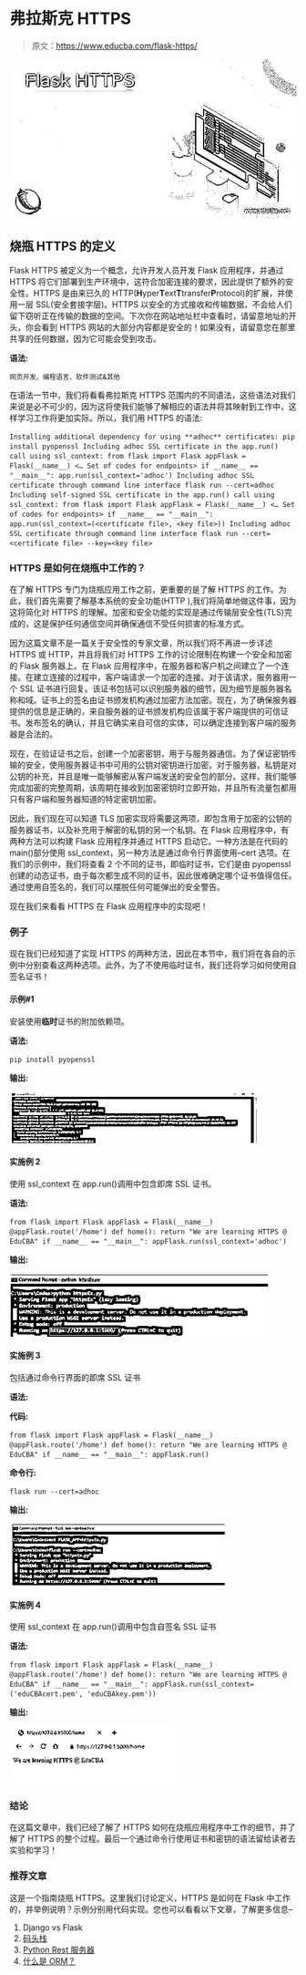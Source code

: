 # 弗拉斯克 HTTPS

> 原文：<https://www.educba.com/flask-https/>

![Flask HTTPS](img/a61c129049289a3b7cbbc06f825f7638.png)



## 烧瓶 HTTPS 的定义

Flask HTTPS 被定义为一个概念，允许开发人员开发 Flask 应用程序，并通过 HTTPS 将它们部署到生产环境中，这符合加密连接的要求，因此提供了额外的安全性。HTTPS 是由来已久的 HTTP(**H**yper**T**ext**T**transfer**P**rotocol)的扩展，并使用一层 SSL(安全套接字层)。HTTPS 以安全的方式接收和传输数据，不会给人们留下窃听正在传输的数据的空间。下次你在网站地址栏中查看时，请留意地址的开头，你会看到 HTTPS 网站的大部分内容都是安全的！如果没有，请留意您在那里共享的任何数据，因为它可能会受到攻击。

**语法:**

<small>网页开发、编程语言、软件测试&其他</small>

在语法一节中，我们将看看弗拉斯克 HTTPS 范围内的不同语法，这些语法对我们来说是必不可少的，因为这将使我们能够了解相应的语法并将其映射到工作中，这样学习工作将更加实际。所以，我们用 HTTPS 的语法:

`Installing additional dependency for using **adhoc** certificates:
pip install pyopenssl
Including adhoc SSL certificate in the app.run() call using ssl_context:
from flask import Flask
appFlask = Flask(__name__)
<… Set of codes for endpoints>
if __name__ == "__main__":
app.run(ssl_context='adhoc')
Including adhoc SSL certificate through command line interface
flask run --cert=adhoc
Including self-signed SSL certificate in the app.run() call using ssl_context:
from flask import Flask
appFlask = Flask(__name__)
<… Set of codes for endpoints>
if __name__ == "__main__":
app.run(ssl_context=(<certificate file>, <key file>))
Including adhoc SSL certificate through command line interface
flask run --cert=<certificate file> --key=<key file>`

### HTTPS 是如何在烧瓶中工作的？

在了解 HTTPS 专门为烧瓶应用工作之前，更重要的是了解 HTTPS 的工作。为此，我们首先需要了解基本系统的安全功能(HTTP ),我们将简单地做这件事，因为这将简化对 HTTPS 的理解。加密和安全功能的实现是通过传输层安全性(TLS)完成的，这是保护任何通信空间并确保通信不受任何损害的标准方式。

因为这篇文章不是一篇关于安全性的专家文章，所以我们将不再进一步详述 HTTPS 或 HTTP，并且将我们对 HTTPS 工作的讨论限制在构建一个安全和加密的 Flask 服务器上。在 Flask 应用程序中，在服务器和客户机之间建立了一个连接。在建立连接的过程中，客户端请求一个加密的连接。对于该请求，服务器用一个 SSL 证书进行回复。该证书包括可以识别服务器的细节，因为细节是服务器名称和域。证书上的签名由证书颁发机构通过加密方法加密。现在，为了确保服务器提供的信息是正确的，来自服务器的证书颁发机构应该属于客户端提供的可信证书。发布签名的确认，并且它确实来自可信的实体，可以确定连接到客户端的服务器是合法的。

现在，在验证证书之后，创建一个加密密钥，用于与服务器通信。为了保证密钥传输的安全，使用服务器证书中可用的公钥对密钥进行加密。对于服务器，私钥是对公钥的补充，并且是唯一能够解密从客户端发送的安全包的部分。这样，我们能够完成加密的完整周期，该周期在接收到加密密钥时立即开始，并且所有流量包都用只有客户端和服务器知道的特定密钥加密。

因此，我们现在可以知道 TLS 加密实现将需要这两项，即包含用于加密的公钥的服务器证书，以及补充用于解密的私钥的另一个私钥。在 Flask 应用程序中，有两种方法可以构建 Flask 应用程序并通过 HTTPS 启动它。一种方法是在代码的 main()部分使用 ssl_context，另一种方法是通过命令行界面使用–cert 选项。在我们的示例中，我们将查看 2 个不同的证书，即临时证书，它们是由 pyopenssl 创建的动态证书，由于每次都生成不同的证书，因此很难确定哪个证书值得信任。通过使用自签名的，我们可以摆脱任何可能弹出的安全警告。

现在我们来看看 HTTPS 在 Flask 应用程序中的实现吧！

### 例子

现在我们已经知道了实现 HTTPS 的两种方法，因此在本节中，我们将在各自的示例中分别查看这两种选项。此外，为了不使用临时证书，我们还将学习如何使用自签名证书！

#### 示例#1

安装使用**临时**证书的附加依赖项。

**语法:**

`pip install pyopenssl`

**输出:**

![Flask HTTPS 1](img/d0661c8f0fd0e2b85afeb106ef5adcda.png)



#### 实施例 2

使用 ssl_context 在 app.run()调用中包含即席 SSL 证书。

**语法:**

`from flask import Flask
appFlask = Flask(__name__)
@appFlask.route('/home')
def home():
return "We are learning HTTPS @ EduCBA"
if __name__ == "__main__":
appFlask.run(ssl_context='adhoc')`

**输出:**

![Flask HTTPS 2](img/e336bb871ba54fe07e7f6243c5f87d74.png)



#### 实施例 3

包括通过命令行界面的即席 SSL 证书

**语法:**

**代码:**

`from flask import Flask
appFlask = Flask(__name__)
@appFlask.route('/home')
def home():
return "We are learning HTTPS @ EduCBA"
if __name__ == "__main__":
appFlask.run()`

**命令行:**

`flask run --cert=adhoc`

**输出:**

![Flask HTTPS 3](img/e4b00a62ba5bddce37d7b36bf93cd5ab.png)



#### 实施例 4

使用 ssl_context 在 app.run()调用中包含自签名 SSL 证书

**语法:**

`from flask import Flask
appFlask = Flask(__name__)
@appFlask.route('/home')
def home():
return "We are learning HTTPS @ EduCBA"
if __name__ == "__main__":
appFlask.run(ssl_context=('eduCBAcert.pem', 'eduCBAkey.pem'))`

**输出:**

![example 4](img/44926e675e580a4456eea0fe375504fa.png)



### 结论

在这篇文章中，我们已经了解了 HTTPS 如何在烧瓶应用程序中工作的细节，并了解了 HTTPS 的整个过程。最后一个通过命令行使用证书和密钥的语法留给读者去实验和学习！

### 推荐文章

这是一个指南烧瓶 HTTPS。这里我们讨论定义，HTTPS 是如何在 Flask 中工作的，并举例说明？示例分别用代码实现。您也可以看看以下文章，了解更多信息–

1.  Django vs Flask
2.  [码头栈](https://www.educba.com/docker-stack/)
3.  [Python Rest 服务器](https://www.educba.com/python-rest-server/)
4.  [什么是 ORM？](https://www.educba.com/what-is-orm/)





